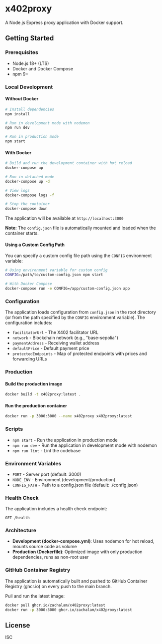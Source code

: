 # x402proxy

A Node.js Express proxy application with Docker support.

## Getting Started

### Prerequisites

- Node.js 18+ (LTS)
- Docker and Docker Compose
- npm 9+

### Local Development

#### Without Docker

```bash
# Install dependencies
npm install

# Run in development mode with nodemon
npm run dev

# Run in production mode
npm start
```

#### With Docker

```bash
# Build and run the development container with hot reload
docker-compose up

# Run in detached mode
docker-compose up -d

# View logs
docker-compose logs -f

# Stop the container
docker-compose down
```

The application will be available at `http://localhost:3000`

**Note:** The `config.json` file is automatically mounted and loaded when the container starts.

#### Using a Custom Config Path

You can specify a custom config file path using the `CONFIG` environment variable:

```bash
# Using environment variable for custom config
CONFIG=/path/to/custom-config.json npm start

# With Docker Compose
docker-compose run -e CONFIG=/app/custom-config.json app
```

### Configuration

The application loads configuration from `config.json` in the root directory (or from the path specified by the `CONFIG` environment variable). The configuration includes:

- `facilitatorUrl` - The X402 facilitator URL
- `network` - Blockchain network (e.g., "base-sepolia")
- `paymentAddress` - Receiving wallet address
- `defaultPrice` - Default payment price
- `protectedEndpoints` - Map of protected endpoints with prices and forwarding URLs

### Production

#### Build the production image

```bash
docker build -t x402proxy:latest .
```

#### Run the production container

```bash
docker run -p 3000:3000 --name x402proxy x402proxy:latest
```

### Scripts

- `npm start` - Run the application in production mode
- `npm run dev` - Run the application in development mode with nodemon
- `npm run lint` - Lint the codebase

### Environment Variables

- `PORT` - Server port (default: 3000)
- `NODE_ENV` - Environment (development/production)
- `CONFIG_PATH` - Path to a config.json file (default: ./config.json)

### Health Check

The application includes a health check endpoint:

```
GET /health
```

### Architecture

- **Development (docker-compose.yml)**: Uses nodemon for hot reload, mounts source code as volume
- **Production (Dockerfile)**: Optimized image with only production dependencies, runs as non-root user

### GitHub Container Registry

The application is automatically built and pushed to GitHub Container Registry (ghcr.io) on every push to the main branch.

Pull and run the latest image:

```bash
docker pull ghcr.io/zachalam/x402proxy:latest
docker run -p 3000:3000 ghcr.io/zachalam/x402proxy:latest
```

## License

ISC
